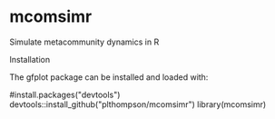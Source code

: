 # mcomsimr
Simulate metacommunity dynamics in R

Installation

The gfplot package can be installed and loaded with:

#install.packages("devtools")
devtools::install_github("plthompson/mcomsimr")
library(mcomsimr)
